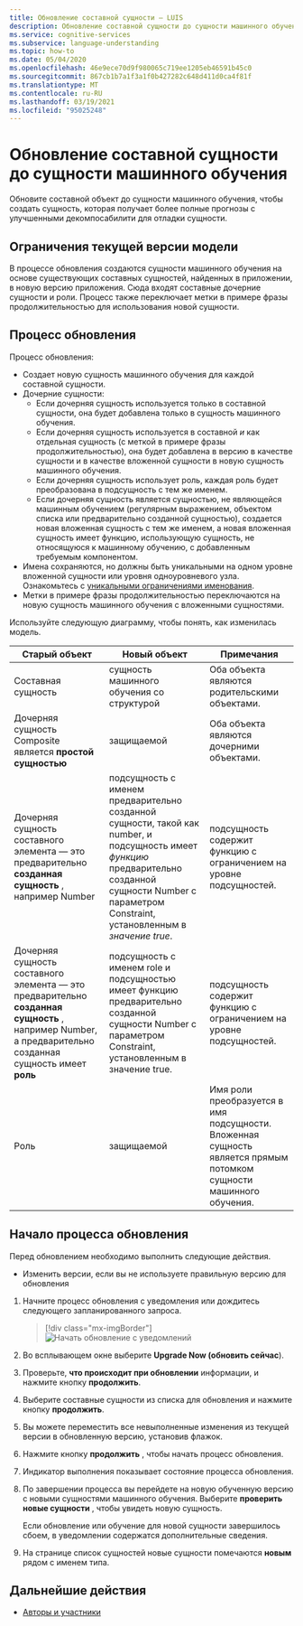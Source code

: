 ```yaml
---
title: Обновление составной сущности — LUIS
description: Обновление составной сущности до сущности машинного обучения с помощью процесса обновления на портале LUIS.
ms.service: cognitive-services
ms.subservice: language-understanding
ms.topic: how-to
ms.date: 05/04/2020
ms.openlocfilehash: 46e9ece70d9f980065c719ee1205eb46591b45c0
ms.sourcegitcommit: 867cb1b7a1f3a1f0b427282c648d411d0ca4f81f
ms.translationtype: MT
ms.contentlocale: ru-RU
ms.lasthandoff: 03/19/2021
ms.locfileid: "95025248"
---
```

# <a name="upgrade-composite-entity-to-machine-learning-entity"></a>Обновление составной сущности до сущности машинного обучения

Обновите составной объект до сущности машинного обучения, чтобы создать сущность, которая получает более полные прогнозы с улучшенными декомпосабилити для отладки сущности.

## <a name="current-version-model-restrictions"></a>Ограничения текущей версии модели

В процессе обновления создаются сущности машинного обучения на основе существующих составных сущностей, найденных в приложении, в новую версию приложения. Сюда входят составные дочерние сущности и роли. Процесс также переключает метки в примере фразы продолжительностью для использования новой сущности.

## <a name="upgrade-process"></a>Процесс обновления

Процесс обновления:
* Создает новую сущность машинного обучения для каждой составной сущности.
* Дочерние сущности:
    * Если дочерняя сущность используется только в составной сущности, она будет добавлена только в сущность машинного обучения.
    * Если дочерняя сущность используется в составной _и_ как отдельная сущность (с меткой в примере фразы продолжительностью), она будет добавлена в версию в качестве сущности и в качестве вложенной сущности в новую сущность машинного обучения.
    * Если дочерняя сущность использует роль, каждая роль будет преобразована в подсущность с тем же именем.
    * Если дочерняя сущность является сущностью, не являющейся машинным обучением (регулярным выражением, объектом списка или предварительно созданной сущностью), создается новая вложенная сущность с тем же именем, а новая вложенная сущность имеет функцию, использующую сущность, не относящуюся к машинному обучению, с добавленным требуемым компонентом.
* Имена сохраняются, но должны быть уникальными на одном уровне вложенной сущности или уровня одноуровневого узла. Ознакомьтесь с [уникальными ограничениями именования](./luis-limits.md#name-uniqueness).
* Метки в примере фразы продолжительностью переключаются на новую сущность машинного обучения с вложенными сущностями.

Используйте следующую диаграмму, чтобы понять, как изменилась модель.

|Старый объект|Новый объект|Примечания|
|--|--|--|
|Составная сущность|сущность машинного обучения со структурой|Оба объекта являются родительскими объектами.|
|Дочерняя сущность Composite является **простой сущностью**|защищаемой|Оба объекта являются дочерними объектами.|
|Дочерняя сущность составного элемента — это предварительно **созданная сущность** , например Number|подсущность с именем предварительно созданной сущности, такой как number, и подсущность имеет _функцию_ предварительно созданной сущности Number с параметром Constraint, установленным в _значение true_.|подсущность содержит функцию с ограничением на уровне подсущностей.|
|Дочерняя сущность составного элемента — это предварительно **созданная сущность** , например Number, а предварительно созданная сущность имеет **роль**|подсущность с именем role и подсущностью имеет функцию предварительно созданной сущности Number с параметром Constraint, установленным в значение true.|подсущность содержит функцию с ограничением на уровне подсущностей.|
|Роль|защищаемой|Имя роли преобразуется в имя подсущности. Вложенная сущность является прямым потомком сущности машинного обучения.|

## <a name="begin-upgrade-process"></a>Начало процесса обновления

Перед обновлением необходимо выполнить следующие действия.

* Изменить версии, если вы не используете правильную версию для обновления


1. Начните процесс обновления с уведомления или дождитесь следующего запланированного запроса.

    > [!div class="mx-imgBorder"]
    > ![Начать обновление с уведомлений](./media/update-composite-entity/notification-begin-update.png)

1. Во всплывающем окне выберите **Upgrade Now (обновить сейчас**).

1. Проверьте, **что происходит при обновлении** информации, и нажмите кнопку **продолжить**.

1. Выберите составные сущности из списка для обновления и нажмите кнопку **продолжить**.

1. Вы можете переместить все невыполненные изменения из текущей версии в обновленную версию, установив флажок.

1. Нажмите кнопку **продолжить** , чтобы начать процесс обновления.

1. Индикатор выполнения показывает состояние процесса обновления.

1. По завершении процесса вы перейдете на новую обученную версию с новыми сущностями машинного обучения. Выберите **проверить новые сущности** , чтобы увидеть новую сущность.

    Если обновление или обучение для новой сущности завершилось сбоем, в уведомлении содержатся дополнительные сведения.

1. На странице список сущностей новые сущности помечаются **новым** рядом с именем типа.

## <a name="next-steps"></a>Дальнейшие действия

* [Авторы и участники](luis-how-to-collaborate.md)